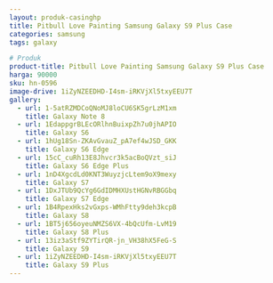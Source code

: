 ```yaml
---
layout: produk-casinghp
title: Pitbull Love Painting Samsung Galaxy S9 Plus Case
categories: samsung
tags: galaxy

# Produk
product-title: Pitbull Love Painting Samsung Galaxy S9 Plus Case
harga: 90000
sku: hn-0596
image-drive: 1iZyNZEEDHD-I4sm-iRKVjXl5txyEEU7T
gallery:
  - url: 1-5atRZMDCoQNoMJ8loCU6SK5grLzM1xm
    title: Galaxy Note 8
  - url: 1EdappgrBLEcORlhnBuixpZh7u0jhAPIO
    title: Galaxy S6
  - url: 1hUg18Sn-ZKAvGvauZ_pA7ef4wJSD_GKK
    title: Galaxy S6 Edge
  - url: 15cC_cuRh13E8Jhvcr3k5acBoQVzt_siJ
    title: Galaxy S6 Edge Plus
  - url: 1nD4XgcdLd0KNT3WuyzjcLtem9oX9mexy
    title: Galaxy S7
  - url: 1DxJTUb9QcYg6GdIDMHXUstHGNvRBGGbq
    title: Galaxy S7 Edge
  - url: 1B4RpexHks2vGxps-WMhFtty9deh3kcpB
    title: Galaxy S8
  - url: 1BT5j656oyeuNMZS6VX-4bQcUfm-LvM19
    title: Galaxy S8 Plus
  - url: 13iz3aStf9ZYTirQR-jn_VH38hX5FeG-S
    title: Galaxy S9
  - url: 1iZyNZEEDHD-I4sm-iRKVjXl5txyEEU7T
    title: Galaxy S9 Plus
---
```


